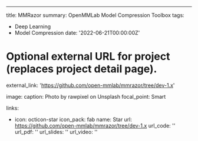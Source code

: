 ---
title: MMRazor
summary: OpenMMLab Model Compression Toolbox
tags:
  - Deep Learning
  - Model Compression
date: '2022-06-21T00:00:00Z'

# Optional external URL for project (replaces project detail page).
external_link: 'https://github.com/open-mmlab/mmrazor/tree/dev-1.x'

image:
  caption: Photo by rawpixel on Unsplash
  focal_point: Smart

links:
  - icon: octicon-star
    icon_pack: fab
    name: Star
    url: https://github.com/open-mmlab/mmrazor/tree/dev-1.x
url_code: ''
url_pdf: ''
url_slides: ''
url_video: ''
